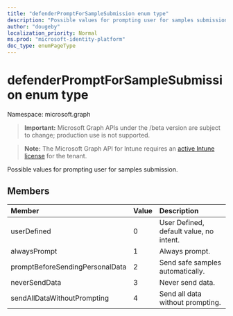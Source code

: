 ```yaml
---
title: "defenderPromptForSampleSubmission enum type"
description: "Possible values for prompting user for samples submission."
author: "dougeby"
localization_priority: Normal
ms.prod: "microsoft-identity-platform"
doc_type: enumPageType
---
```


# defenderPromptForSampleSubmission enum type

Namespace: microsoft.graph

> **Important:** Microsoft Graph APIs under the /beta version are subject to change; production use is not supported.

> **Note:** The Microsoft Graph API for Intune requires an [active Intune license](https://go.microsoft.com/fwlink/?linkid=839381) for the tenant.

Possible values for prompting user for samples submission.

## Members
|Member|Value|Description|
|:---|:---|:---|
|userDefined|0|User Defined, default value, no intent.|
|alwaysPrompt|1|Always prompt.|
|promptBeforeSendingPersonalData|2|Send safe samples automatically.|
|neverSendData|3|Never send data.|
|sendAllDataWithoutPrompting|4|Send all data without prompting.|





